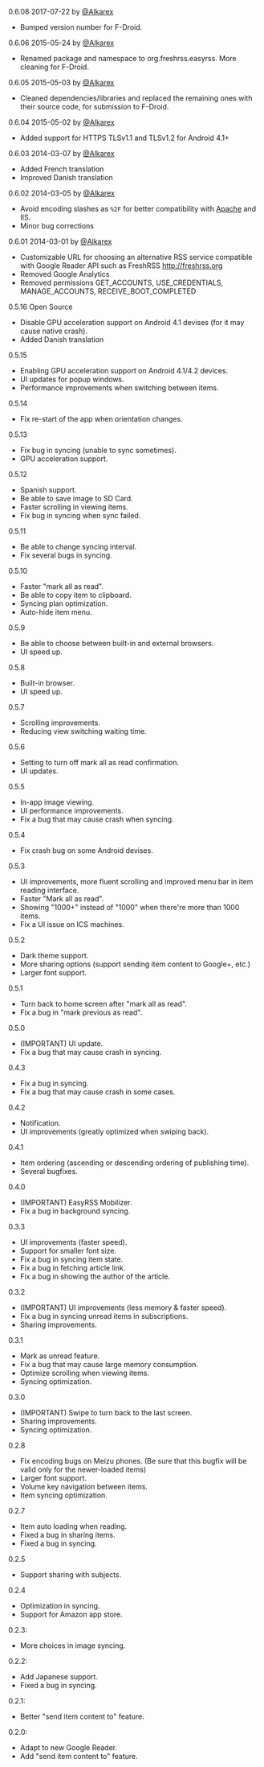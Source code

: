 0.6.08 2017-07-22 by [@Alkarex](https://github.com/Alkarex)
- Bumped version number for F-Droid.

0.6.06 2015-05-24 by [@Alkarex](https://github.com/Alkarex)
- Renamed package and namespace to org.freshrss.easyrss. More cleaning for F-Droid.

0.6.05 2015-05-03 by [@Alkarex](https://github.com/Alkarex)
- Cleaned dependencies/libraries and replaced the remaining ones with their source code, for submission to F-Droid.

0.6.04 2015-05-02 by [@Alkarex](https://github.com/Alkarex)
- Added support for HTTPS TLSv1.1 and TLSv1.2 for Android 4.1+

0.6.03 2014-03-07 by [@Alkarex](https://github.com/Alkarex)
- Added French translation
- Improved Danish translation

0.6.02 2014-03-05 by [@Alkarex](https://github.com/Alkarex)
- Avoid encoding slashes as `%2F` for better compatibility with [Apache](http://httpd.apache.org/docs/trunk/mod/core.html#allowencodedslashes) and IIS.
- Minor bug corrections

0.6.01 2014-03-01 by [@Alkarex](https://github.com/Alkarex)
- Customizable URL for choosing an alternative RSS service compatible with Google Reader API such as FreshRSS http://freshrss.org
- Removed Google Analytics
- Removed permissions GET_ACCOUNTS, USE_CREDENTIALS, MANAGE_ACCOUNTS, RECEIVE_BOOT_COMPLETED

0.5.16 Open Source
- Disable GPU acceleration support on Android 4.1 devises (for it may cause native crash).
- Added Danish translation

0.5.15
- Enabling GPU acceleration support on Android 4.1/4.2 devices.
- UI updates for popup windows.
- Performance improvements when switching between items.

0.5.14
- Fix re-start of the app when orientation changes.

0.5.13
- Fix bug in syncing (unable to sync sometimes).
- GPU acceleration support.

0.5.12
- Spanish support.
- Be able to save image to SD Card.
- Faster scrolling in viewing items.
- Fix bug in syncing when sync failed.

0.5.11
- Be able to change syncing interval.
- Fix several bugs in syncing.

0.5.10
- Faster "mark all as read".
- Be able to copy item to clipboard.
- Syncing plan optimization.
- Auto-hide item menu.

0.5.9
- Be able to choose between built-in and external browsers.
- UI speed up.

0.5.8
- Built-in browser.
- UI speed up.

0.5.7
- Scrolling improvements.
- Reducing view switching waiting time.

0.5.6
- Setting to turn off mark all as read confirmation.
- UI updates.

0.5.5
- In-app image viewing.
- UI performance improvements.
- Fix a bug that may cause crash when syncing.

0.5.4
- Fix crash bug on some Android devises.

0.5.3
- UI improvements, more fluent scrolling and improved menu bar in item reading interface.
- Faster "Mark all as read".
- Showing "1000+" instead of "1000" when there're more than 1000 items.
- Fix a UI issue on ICS machines.

0.5.2
- Dark theme support.
- More sharing options (support sending item content to Google+, etc.)
- Larger font support.

0.5.1
- Turn back to home screen after "mark all as read".
- Fix a bug in "mark previous as read".

0.5.0
- (IMPORTANT) UI update.
- Fix a bug that may cause crash in syncing.

0.4.3
- Fix a bug in syncing.
- Fix a bug that may cause crash in some cases.

0.4.2
- Notification.
- UI improvements (greatly optimized when swiping back).

0.4.1
- Item ordering (ascending or descending ordering of publishing time).
- Several bugfixes.

0.4.0
- (IMPORTANT) EasyRSS Mobilizer.
- Fix a bug in background syncing.

0.3.3
- UI improvements (faster speed).
- Support for smaller font size.
- Fix a bug in syncing item state.
- Fix a bug in fetching article link.
- Fix a bug in showing the author of the article.

0.3.2
- (IMPORTANT) UI improvements (less memory & faster speed).
- Fix a bug in syncing unread items in subscriptions.
- Sharing improvements.

0.3.1
- Mark as unread feature.
- Fix a bug that may cause large memory consumption.
- Optimize scrolling when viewing items.
- Syncing optimization.

0.3.0
- (IMPORTANT) Swipe to turn back to the last screen.
- Sharing improvements.
- Syncing optimization.

0.2.8
- Fix encoding bugs on Meizu phones.
  (Be sure that this bugfix will be valid only for the newer-loaded items)
- Larger font support.
- Volume key navigation between items.
- Item syncing optimization.

0.2.7
- Item auto loading when reading.
- Fixed a bug in sharing items.
- Fixed a bug in syncing.

0.2.5
- Support sharing with subjects.

0.2.4
- Optimization in syncing.
- Support for Amazon app store.

0.2.3:
- More choices in image syncing.

0.2.2:
- Add Japanese support.
- Fixed a bug in syncing.

0.2.1:
- Better "send item content to" feature.

0.2.0:
- Adapt to new Google Reader.
- Add "send item content to" feature.

